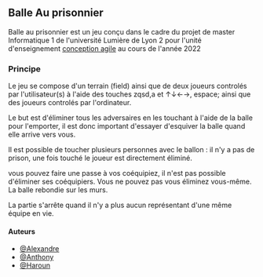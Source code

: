 
## Balle Au prisonnier
Balle au prisonnier est un jeu conçu dans le cadre du projet
de master Informatique 1 de l'université Lumière de Lyon 2 pour
l'unité d'enseignement [conception agile](https://valentin.lachand.net/teaching/2022/conception-projet-agile-2022) au cours de l'année 2022
### Principe

Le jeu se compose d'un terrain (field) ainsi que de deux joueurs
controlés par l'utilisateur(s) à l'aide des touches zqsd,a et 
↑↓←→, espace; ainsi que des joueurs controlés par l'ordinateur.

Le but est d'éliminer tous les adversaires en les touchant à l'aide
de la balle pour l'emporter, il est donc important d'essayer d'esquiver la balle
quand elle arrive vers vous.

Il est possible de toucher plusieurs personnes avec le ballon : il n'y a
pas de prison, une fois touché le joueur est directement éliminé.

vous pouvez faire une passe à vos coéquipiez, il n'est pas possible
d'éliminer ses coéquipiers. Vous ne pouvez pas vous éliminez vous-même. 
La balle rebondie sur les murs.

La partie s'arrête quand il n'y a plus aucun représentant d'une même équipe en vie.


#### Auteurs

- [@Alexandre](https://github.com/AlexandreMaurinEtudes)
- [@Anthony](https://github.com/Anthonygrst)
- [@Haroun](https://github.com/harfen)
